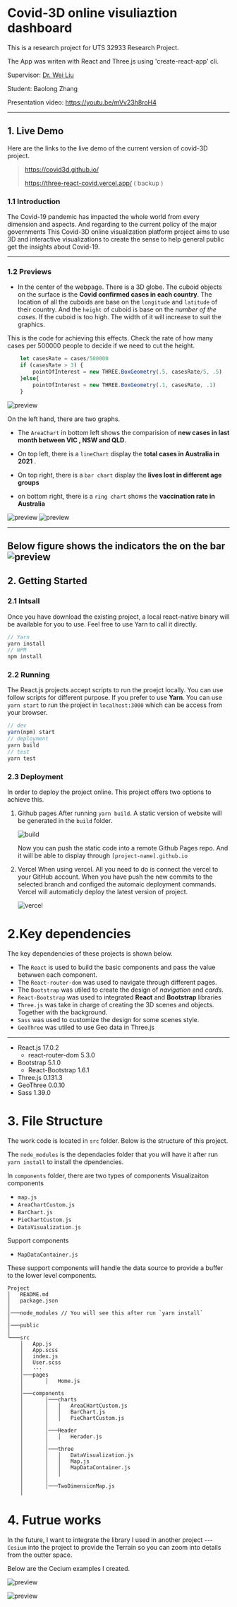 # Covid-3D online visuliaztion dashboard

This is a research project for UTS 32933 Research Project.

The App was writen with React and Three.js using 'create-react-app' cli. 

Supervisor: [Dr. Wei Liu](https://www.uts.edu.au/staff/wei.liu)

Student: Baolong Zhang 

Presentation video: https://youtu.be/mVv23h8roH4

---

## 1. Live Demo
Here are the links to the live demo of the current version of covid-3D project.

>    
> https://covid3d.github.io/
> 
> https://three-react-covid.vercel.app/  ( backup )
>  
### 1.1 Introduction

The Covid-19 pandemic has impacted the whole world from every dimension and aspects. And regarding to the current policy of the major governments
This Covid-3D online visualization platform project aims to use 3D and interactive visualizations to create the sense to help general public get the insights about Covid-19.

---
### 1.2 Previews

- In the center of the webpage. There is a 3D globe. The cuboid objects on the surface is the **Covid confirmed cases in each country**. The location of all the cuboids are base on the `longitude` and `latitude` of their country. And the `height` of cuboid is base on the *number of the cases*. If the cuboid is too high. The width of it will increase to suit the graphics.

This is the code for achieving this effects. Check the rate of how many cases per 500000 people to decide if we need to cut the height.
```js
    let casesRate = cases/500000
    if (casesRate > 3) {
        pointOfInterest = new THREE.BoxGeometry(.5, casesRate/5, .5)
    }else{
        pointOfInterest = new THREE.BoxGeometry(.1, casesRate, .1)
    }
```

![preview](./public/record1.gif)


On the left hand, there are two graphs. 

- The `AreaChart` in bottom left shows the comparision of **new cases in last month between VIC , NSW and QLD**. 

- On top left, there is a `lineChart` display the **total cases in Australia in 2021** . 

- On top right, there is a `bar chart` display the **lives lost in different age groups**

- on bottom right, there is a `ring chart` shows the **vaccination rate in Australia**

![preview](./public/record2.gif)
![preview](./public/record3.gif)

---
Below figure shows the indicators the on the bar
![preview](./public/bigScreenshot.png)
---

## 2. Getting Started

### 2.1 Intsall
Once you have download the  existing project, a local react-native binary will be available for you to use. Feel free to use Yarn to call it directly.

``` js
// Yarn
yarn install
// NPM
npm install 
```
### 2.2 Running

The React.js projects accept scripts to run the proejct locally. You can use follow scripts for different purpose. If you prefer to use **Yarn**. You can use `yarn start` to run the project in `localhost:3000` which can be access from your browser.

```js
// dev
yarn(npm) start 
// deployment 
yarn build
// test
yarn test
```
### 2.3 Deployment

In order to deploy the project online. This project offers two options to achieve this. 

1. Github pages
    After running `yarn build`. A static version of website will be generated in the `build` folder.

    ![build](./public/build.png)
    
    Now you can push the static code into a remote Github Pages repo. And it will be able to display through  `[project-name].github.io`

2. Vercel
   When using vercel. All you need to do is connect the vercel to your GitHub account. When you have push the new commits to the selected branch and configed the automaic deployment commands. Vercel will automaticly deploy the latest version of project.

   ![vercel](./public/vercel.png)





# 2.Key dependencies 

The key dependencies of these projects is shown below. 
- The `React` is used to build the basic components and pass the value betwwen each component. 
- The `React-router-dom` was used to navigate through different pages. 
- The `Bootstrap` was utiled to create the design of *navigation* and *cards*. 
- `React-Bootstrap` was used to integrated **React** and **Bootstrap** libraries
- `Three.js` was take in charge of creating the 3D scenes and objects. Together with the background.
- `Sass` was used to customize the design for some scenes style.
- `GeoThree` was utiled to use Geo data in Three.js

----

- React.js  17.0.2
  - react-router-dom 5.3.0
- Bootstrap 5.1.0
  - React-Bootstrap 1.6.1
- Three.js 0.131.3
- GeoThree 0.0.10
- Sass 1.39.0

# 3. File Structure
The work code is located in `src` folder. Below is the structure of this project. 

The `node_modules` is the dependacies folder that you will have it after run `yarn install` to install the dpendencies.

In `components` folder, there are two types of components 
Visualizaiton components 

- `map.js` 
- `AreaChartCustom.js` 
- `BarChart.js`
- `PieChartCustom.js` 
- `DataVisualization.js`

Support components 
- `MapDataContainer.js`

These support components will handle the data source to provide a buffer to the lower level components.

```
Project
│   README.md
│   package.json   
│
│───node_modules // You will see this after run `yarn install`
│
│───public
│          
└───src
    │   App.js
    │   App.scss
    │   index.js
    │   User.scss
    │   ···
    │───pages
    │       │   Home.js
    │        
    │───components
    │       │───charts
    │       │   │   AreaCHartCustom.js
    │       │   │   BarChart.js
    │       │   │   PieChartCustom.js
    │       │     
    │       │───Header
    │       │   │   Herader.js
    │       │      
    │       │───three
    │       │   │   DataVisualization.js
    │       │   │   Map.js
    │       │   │   MapDataContainer.js
    │       │   │   
    │       │   
    │       │───TwoDimensionMap.js
    │           
```

# 4. Futrue works

In the future, I want to integrate the library I used in another project --- `Cesium` into the project to provide the Terrain so you can zoom into details from the outter space.

Below are the Cecium examples I created.

![preview](./public/record4.gif)

![preview](./public/record5.gif)